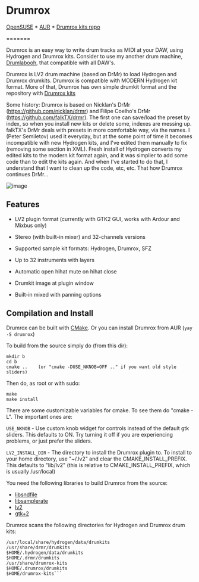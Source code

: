 Drumrox
=======

[OpenSUSE](https://build.opensuse.org/package/show/multimedia:proaudio/drumrox) *
[AUR](https://aur.archlinux.org/packages/drumrox) * [Drumrox kits repo](https://github.com/psemiletov/drum_sklad)

=======

Drumrox is an easy way to write drum tracks as MIDI at your DAW, using Hydrogen and Drumrox kits. Consider to use my another drum machine, [Drumlabooh](https://psemiletov.github.io/drumlabooh/), that compatible with all DAW's.

Drumrox is LV2 drum machine (based on DrMr) to load Hydrogen and Drumrox drumkits. Drumrox is compatible with MODERN Hydrogen kit format. More of that, Drumrox has own simple drumkit format and the repository with [Drumrox kits](https://github.com/psemiletov/drum_sklad)


Some history: Drumrox is based on Nicklan's DrMr (https://github.com/nicklan/drmr) and Filipe Coelho's DrMr (https://github.com/falkTX/drmr). The first one can save/load the preset by index, so when you install new kits or delete some, indexes are messing up. falkTX's DrMr deals with presets in more comfortable way, via the names. I (Peter Semiletov) used it everyday, but at the some point of time it becomes incompatible with new Hydrogen kits, and I've edited them manually to fix (removing some section in XML). Fresh install of Hydrogen converts my edited kits to the modern kit format again, and it was simplier to add some code than to edit the kits again. And when I've started to do that, I understand that I want to clean up the code, etc, etc. That how Drumrox continues DrMr...

![image](https://user-images.githubusercontent.com/8168336/250968814-1b15341c-f59e-413b-8276-807a05089021.png)


## Features

* LV2 plugin format (currently with GTK2 GUI, works with Ardour and Mixbus only)

* Stereo (with built-in mixer) and 32-channels versions

* Supported sample kit formats: Hydrogen, Drumrox, SFZ

* Up to 32 instruments with layers

* Automatic open hihat mute on hihat close

* Drumkit image at plugin window

* Built-in mixed with panning options


Compilation and Install
-----------------------

Drumrox can be built with [CMake](http://www.cmake.org). Or you can install Drumrox from AUR (``yay -S drumrox``)

To build from the source simply do (from this dir):

    mkdir b
    cd b
    cmake ..    (or "cmake -DUSE_NKNOB=OFF .." if you want old style sliders)

Then do, as root or with sudo:

    make
    make install

There are some customizable variables for cmake.  To see them do "cmake -L".  The important ones are:

```USE_NKNOB``` - Use custom knob widget for controls instead of the default gtk sliders.  This defaults to ON.  Try turning it off if you are experiencing problems, or just prefer the sliders.

```LV2_INSTALL_DIR``` - The directory to install the Drumrox plugin to. To install to your home directory, use "~/.lv2" and clear the CMAKE_INSTALL_PREFIX. This defaults to "lib/lv2" (this is relative to CMAKE_INSTALL_PREFIX, which is usually /usr/local)


You need the following libraries to build Drumrox from the source:

- [libsndfile](http://www.mega-nerd.com/libsndfile/)
- [libsamplerate](http://www.mega-nerd.com/SRC/index.html)
- [lv2](http://lv2plug.in/)
- [gtk+2](http://www.gtk.org)

Drumrox scans the following directories for Hydrogen and Drumrox drum kits:

```/usr/share/hydrogen/data/drumkits
/usr/local/share/hydrogen/data/drumkits
/usr/share/drmr/drumkits
$HOME/.hydrogen/data/drumkits
$HOME/.drmr/drumkits
/usr/share/drumrox-kits
$HOME/.drumrox/drumkits
$HOME/drumrox-kits```

